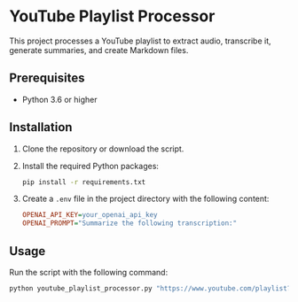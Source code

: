 # YouTube Playlist Processor

This project processes a YouTube playlist to extract audio, transcribe it, generate summaries, and create Markdown files.

## Prerequisites

- Python 3.6 or higher

## Installation

1. Clone the repository or download the script.

2. Install the required Python packages:

    ```bash
    pip install -r requirements.txt
    ```

3. Create a `.env` file in the project directory with the following content:

    ```ini
    OPENAI_API_KEY=your_openai_api_key
    OPENAI_PROMPT="Summarize the following transcription:"
    ```

## Usage

Run the script with the following command:

```bash
python youtube_playlist_processor.py "https://www.youtube.com/playlist?list=YOUR_PLAYLIST_ID" 4 --output_dir /path/to/output --markdown_dir /path/to/markdown --verbose

